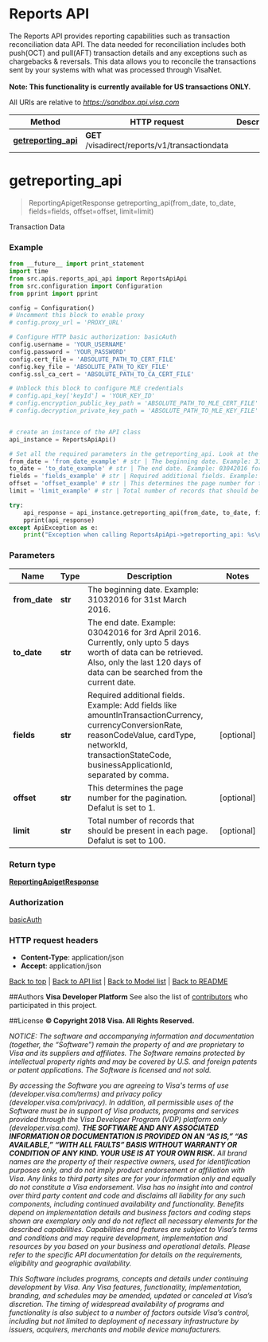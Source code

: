 # Reports API
The Reports API provides reporting capabilities such as transaction reconciliation data API. The data needed for reconciliation includes both push(OCT) and pull(AFT) transaction details and any exceptions such as chargebacks & reversals. This data allows you to reconcile the transactions sent by your systems with what was processed through VisaNet.<br> <br> <b>Note: This functionality is currently available for US transactions ONLY.</b>

All URIs are relative to *https://sandbox.api.visa.com*

Method | HTTP request | Description
------------- | ------------- | -------------
[**getreporting_api**](ReportsApiApi.md#getreporting_api) | **GET** /visadirect/reports/v1/transactiondata | 


# **getreporting_api**
> ReportingApigetResponse getreporting_api(from_date, to_date, fields=fields, offset=offset, limit=limit)



Transaction Data

### Example 
```python
from __future__ import print_statement
import time
from src.apis.reports_api_api import ReportsApiApi
from src.configuration import Configuration
from pprint import pprint

config = Configuration()
# Uncomment this block to enable proxy
# config.proxy_url = 'PROXY_URL'

# Configure HTTP basic authorization: basicAuth
config.username = 'YOUR_USERNAME'
config.password = 'YOUR_PASSWORD'
config.cert_file = 'ABSOLUTE_PATH_TO_CERT_FILE'
config.key_file = 'ABSOLUTE_PATH_TO_KEY_FILE'
config.ssl_ca_cert = 'ABSOLUTE_PATH_TO_CA_CERT_FILE'

# Unblock this block to configure MLE credentials
# config.api_key['keyId'] = 'YOUR_KEY_ID'
# config.encryption_public_key_path = 'ABSOLUTE_PATH_TO_MLE_CERT_FILE'
# config.decryption_private_key_path = 'ABSOLUTE_PATH_TO_MLE_KEY_FILE'


# create an instance of the API class
api_instance = ReportsApiApi()

# Set all the required parameters in the getreporting_api. Look at the documentation for further clarification.
from_date = 'from_date_example' # str | The beginning date. Example: 31032016 for 31st March 2016.
to_date = 'to_date_example' # str | The end date. Example: 03042016 for 3rd April 2016. Currently, only upto 5 days worth of data can be retrieved.  Also, only the last 120 days of data can be searched from the current date.
fields = 'fields_example' # str | Required additional fields. Example: Add fields like amountInTransactionCurrency, currencyConversionRate,   reasonCodeValue, cardType, networkId, transactionStateCode, businessApplicationId, separated by comma. (optional)
offset = 'offset_example' # str | This determines the page number for the pagination. Defalut is set to 1. (optional)
limit = 'limit_example' # str | Total number of records that should be present in each page. Defalut is set to 100. (optional)

try: 
    api_response = api_instance.getreporting_api(from_date, to_date, fields=fields, offset=offset, limit=limit)
    pprint(api_response)
except ApiException as e:
    print("Exception when calling ReportsApiApi->getreporting_api: %s\n" % e)
```

### Parameters

Name | Type | Description  | Notes
------------- | ------------- | ------------- | -------------
 **from_date** | **str**| The beginning date. Example: 31032016 for 31st March 2016. | 
 **to_date** | **str**| The end date. Example: 03042016 for 3rd April 2016. Currently, only upto 5 days worth of data can be retrieved.  Also, only the last 120 days of data can be searched from the current date. | 
 **fields** | **str**| Required additional fields. Example: Add fields like amountInTransactionCurrency, currencyConversionRate,   reasonCodeValue, cardType, networkId, transactionStateCode, businessApplicationId, separated by comma. | [optional] 
 **offset** | **str**| This determines the page number for the pagination. Defalut is set to 1. | [optional] 
 **limit** | **str**| Total number of records that should be present in each page. Defalut is set to 100. | [optional] 

### Return type

[**ReportingApigetResponse**](ReportingApigetResponse.md)

### Authorization

[basicAuth](../README.md#basicAuth)

### HTTP request headers

 - **Content-Type**: application/json
 - **Accept**: application/json

[Back to top](#)   |   [Back to API list](../README.md#documentation-for-api-endpoints)   |   [Back to Model list](../README.md#documentation-for-models)   |   [Back to README](../README.md)


##Authors
**Visa Developer Platform**
See also the list of [contributors](https://github.com/visa/java-sample-code/graphs/contributors) who participated in this project.

##License
**© Copyright 2018 Visa. All Rights Reserved.**

*NOTICE: The software and accompanying information and documentation (together, the “Software”) remain the property of
and are proprietary to Visa and its suppliers and affiliates. The Software remains protected by intellectual property
rights and may be covered by U.S. and foreign patents or patent applications. The Software is licensed and not sold.*

*By accessing the Software you are agreeing to Visa's terms of use (developer.visa.com/terms) and privacy policy (developer.visa.com/privacy).
In addition, all permissible uses of the Software must be in support of Visa products, programs and services provided
through the Visa Developer Program (VDP) platform only (developer.visa.com). **THE SOFTWARE AND ANY ASSOCIATED
INFORMATION OR DOCUMENTATION IS PROVIDED ON AN “AS IS,” “AS AVAILABLE,” “WITH ALL FAULTS” BASIS WITHOUT WARRANTY OR
CONDITION OF ANY KIND. YOUR USE IS AT YOUR OWN RISK.** All brand names are the property of their respective owners, used for identification purposes only, and do not imply
product endorsement or affiliation with Visa. Any links to third party sites are for your information only and equally
do not constitute a Visa endorsement. Visa has no insight into and control over third party content and code and disclaims
all liability for any such components, including continued availability and functionality. Benefits depend on implementation
details and business factors and coding steps shown are exemplary only and do not reflect all necessary elements for the
described capabilities. Capabilities and features are subject to Visa’s terms and conditions and may require development,
implementation and resources by you based on your business and operational details. Please refer to the specific
API documentation for details on the requirements, eligibility and geographic availability.*

*This Software includes programs, concepts and details under continuing development by Visa. Any Visa features,
functionality, implementation, branding, and schedules may be amended, updated or canceled at Visa’s discretion.
The timing of widespread availability of programs and functionality is also subject to a number of factors outside Visa’s control,
including but not limited to deployment of necessary infrastructure by issuers, acquirers, merchants and mobile device manufacturers.*